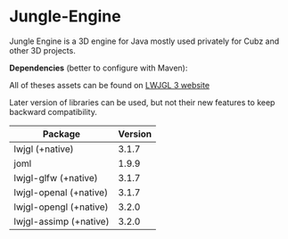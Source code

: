 # Jungle-Engine

Jungle Engine is a 3D engine for Java mostly used privately for Cubz and other 3D projects.

**Dependencies** (better to configure with Maven):

All of theses assets can be found on [LWJGL 3 website](https://www.lwjgl.org/customize)

Later version of libraries can be used, but not their new features to keep backward compatibility.

| Package                   | Version |
| ------------------------- | ------- |
| lwjgl (+native)           | 3.1.7   |
| joml                      | 1.9.9   |
| lwjgl-glfw (+native)      | 3.1.7   |
| lwjgl-openal (+native)    | 3.1.7   |
| lwjgl-opengl (+native)    | 3.2.0   |
| lwjgl-assimp (+native)    | 3.2.0   |
